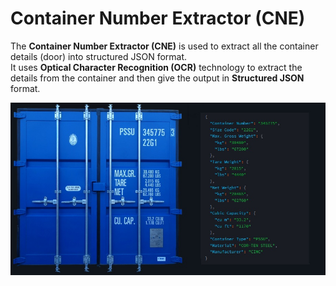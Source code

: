 # Container Number Extractor (CNE)
The **Container Number Extractor (CNE)** is used to extract all the container details (door) into structured JSON format.<br> It uses  **Optical Character Recognition (OCR)** technology to extract the details from the container and then give the output in **Structured JSON** format.

![screenshot](images/image.jpg)
